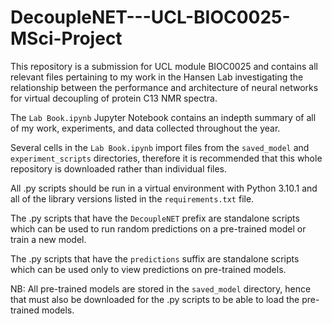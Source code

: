 # DecoupleNET---UCL-BIOC0025-MSci-Project
This repository is a submission for UCL module BIOC0025 and contains all relevant files pertaining to my work in the Hansen Lab investigating the relationship between the performance and architecture of neural networks for virtual decoupling of protein C13 NMR spectra.

The `Lab Book.ipynb` Jupyter Notebook contains an indepth summary of all of my work, experiments, and data collected throughout the year.

Several cells in the `Lab Book.ipynb` import files from the `saved_model` and `experiment_scripts` directories, therefore it is recommended that this whole repository is downloaded rather than individual files.  

All .py scripts should be run in a virtual environment with Python 3.10.1 and all of the library versions listed in the `requirements.txt` file.

The .py scripts that have the `DecoupleNET` prefix are standalone scripts which can be used to run random predictions on a pre-trained model or train a new model. 

The .py scripts that have the `predictions` suffix are standalone scripts which can be used only to view predictions on pre-trained models.

NB: All pre-trained models are stored in the `saved_model` directory, hence that must also be downloaded for the .py scripts to be able to load the pre-trained models. 
